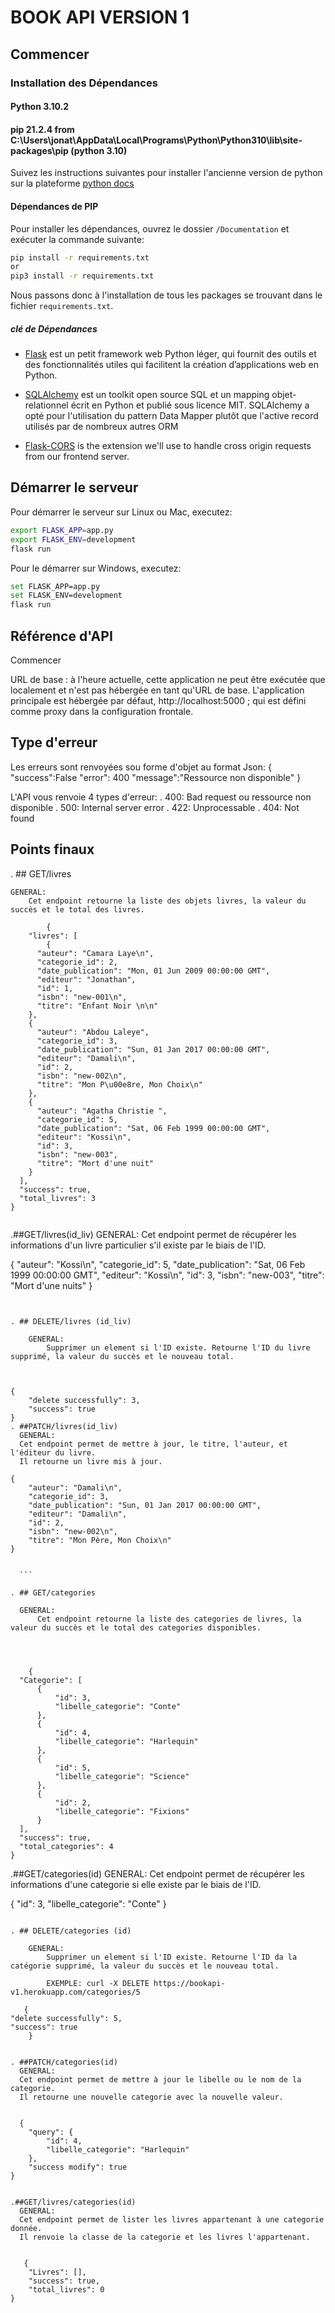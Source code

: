 # BOOK API VERSION 1

## Commencer 

### Installation des Dépendances

#### Python 3.10.2
#### pip 21.2.4 from C:\Users\jonat\AppData\Local\Programs\Python\Python310\lib\site-packages\pip (python 3.10)
Suivez les instructions suivantes pour installer l'ancienne version de python sur la plateforme [python docs](https://www.python.org/downloads/windows/#getting-and-installing-the-latest-version-of-python)

#### Dépendances de PIP

Pour installer les dépendances, ouvrez le dossier `/Documentation` et exécuter la commande suivante:

```bash ou powershell ou cmd
pip install -r requirements.txt
or
pip3 install -r requirements.txt
```

Nous passons donc à l'installation de tous les packages se trouvant dans le fichier `requirements.txt`.

##### clé de Dépendances

- [Flask](http://flask.pocoo.org/)  est un petit framework web Python léger, qui fournit des outils et des fonctionnalités utiles qui facilitent la création d’applications web en Python.

- [SQLAlchemy](https://www.sqlalchemy.org/) est un toolkit open source SQL et un mapping objet-relationnel écrit en Python et publié sous licence MIT. SQLAlchemy a opté pour l'utilisation du pattern Data Mapper plutôt que l'active record utilisés par de nombreux autres ORM

- [Flask-CORS](https://flask-cors.readthedocs.io/en/latest/#) is the extension we'll use to handle cross origin requests from our frontend server. 

## Démarrer le serveur

Pour démarrer le serveur sur Linux ou Mac, executez:

```bash
export FLASK_APP=app.py
export FLASK_ENV=development
flask run
```
Pour le démarrer sur Windows, executez:

```bash
set FLASK_APP=app.py
set FLASK_ENV=development
flask run
``` 

## Référence d'API

Commencer

URL de base : à l'heure actuelle, cette application ne peut être exécutée que localement et n'est pas hébergée en tant qu'URL de base. L'application principale est hébergée par défaut, http://localhost:5000 ; qui est défini comme proxy dans la configuration frontale.

## Type d'erreur
Les erreurs sont renvoyées sou forme d'objet au format Json:
{
    "success":False
    "error": 400
    "message":"Ressource non disponible"
}

L'API vous renvoie 4 types d'erreur:
. 400: Bad request ou ressource non disponible
. 500: Internal server error
. 422: Unprocessable
. 404: Not found

## Points finaux
. ## GET/livres

    GENERAL:
        Cet endpoint retourne la liste des objets livres, la valeur du succès et le total des livres. 
    
       
```
        {
    "livres": [
        {
      "auteur": "Camara Laye\n", 
      "categorie_id": 2, 
      "date_publication": "Mon, 01 Jun 2009 00:00:00 GMT", 
      "editeur": "Jonathan", 
      "id": 1, 
      "isbn": "new-001\n", 
      "titre": "Enfant Noir \n\n"
    }, 
    {
      "auteur": "Abdou Laleye", 
      "categorie_id": 3, 
      "date_publication": "Sun, 01 Jan 2017 00:00:00 GMT", 
      "editeur": "Damali\n", 
      "id": 2, 
      "isbn": "new-002\n", 
      "titre": "Mon P\u00e8re, Mon Choix\n"
    }, 
    {
      "auteur": "Agatha Christie ", 
      "categorie_id": 5, 
      "date_publication": "Sat, 06 Feb 1999 00:00:00 GMT", 
      "editeur": "Kossi\n", 
      "id": 3, 
      "isbn": "new-003", 
      "titre": "Mort d'une nuit"
    }
  ], 
  "success": true, 
  "total_livres": 3
}
   
```

.##GET/livres(id_liv)
  GENERAL:
  Cet endpoint permet de récupérer les informations d'un livre particulier s'il existe par le biais de l'ID.

 
   {
    "auteur": "Kossi\n",
    "categorie_id": 5,
    "date_publication": "Sat, 06 Feb 1999 00:00:00 GMT",
    "editeur": "Kossi\n",
    "id": 3,
    "isbn": "new-003",
    "titre": "Mort d'une nuits"
}
```


. ## DELETE/livres (id_liv)

    GENERAL:
        Supprimer un element si l'ID existe. Retourne l'ID du livre supprimé, la valeur du succès et le nouveau total.

    
  
{
    "delete successfully": 3,
    "success": true
}
. ##PATCH/livres(id_liv)
  GENERAL:
  Cet endpoint permet de mettre à jour, le titre, l'auteur, et l'éditeur du livre.
  Il retourne un livre mis à jour.

{
    "auteur": "Damali\n",
    "categorie_id": 3,
    "date_publication": "Sun, 01 Jan 2017 00:00:00 GMT",
    "editeur": "Damali\n",
    "id": 2,
    "isbn": "new-002\n",
    "titre": "Mon Père, Mon Choix\n"
}
  ```
  ```
    
    ```

. ## GET/categories

    GENERAL:
        Cet endpoint retourne la liste des categories de livres, la valeur du succès et le total des categories disponibles. 
    
        
   

      {
    "Categorie": [
        {
            "id": 3,
            "libelle_categorie": "Conte"
        },
        {
            "id": 4,
            "libelle_categorie": "Harlequin"
        },
        {
            "id": 5,
            "libelle_categorie": "Science"
        },
        {
            "id": 2,
            "libelle_categorie": "Fixions"
        }
    ],
    "success": true,
    "total_categories": 4
}
```

.##GET/categories(id)
  GENERAL:
  Cet endpoint permet de récupérer les informations d'une categorie si elle existe par le biais de l'ID.

  
   {
    "id": 3,
    "libelle_categorie": "Conte"
}
```

. ## DELETE/categories (id)

    GENERAL:
        Supprimer un element si l'ID existe. Retourne l'ID da la catégorie supprimé, la valeur du succès et le nouveau total.

        EXEMPLE: curl -X DELETE https://bookapi-v1.herokuapp.com/categories/5
```
    
       {
    "delete successfully": 5,
    "success": true
        }
```

. ##PATCH/categories(id)
  GENERAL:
  Cet endpoint permet de mettre à jour le libelle ou le nom de la categorie.
  Il retourne une nouvelle categorie avec la nouvelle valeur.

  
  {
    "query": {
        "id": 4,
        "libelle_categorie": "Harlequin"
    },
    "success modify": true
}
  

.##GET/livres/categories(id)
  GENERAL:
  Cet endpoint permet de lister les livres appartenant à une categorie donnée.
  Il renvoie la classe de la categorie et les livres l'appartenant.

    
   {
    "Livres": [],
    "success": true,
    "total_livres": 0
}
